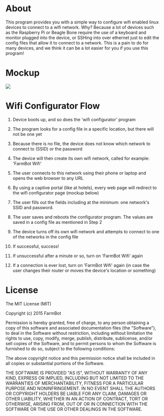 # About
This program provides you with a simple way to configure wifi enabled linux devices to connect to a wifi network. Why? Because a lot of devices such as the Raspberry Pi or Beagle Bone require the use of a keyboard and monitor plugged into the device, or SSHing into over ethernet just to edit the config files that allow it to connect to a network. This is a pain to do for many devices, and we think it can be a lot easier for you if you use this program!

# Mockup

![](https://lh5.googleusercontent.com/n7ooigwkYilhRT5wpqmzPHQ2UucpSmDr1n7ckh_zFyIDopJauRL4xLIafLS5fGUMnjbibMCmg_M=w1256-h567)

# Wifi Configurator Flow
1) Device boots up, and so does the 'wifi configurator' program

2) The program looks for a config file in a specific location, but there will not be one yet

3) Because there is no file, the device does not know which network to connect to (SSID) or the password

4) The device will then create its own wifi network, called for example: 'FarmBot Wifi'

5) The user connects to this network using their phone or laptop and opens the web browser to any URL

6) By using a captive portal (like at hotels), every web page will redirect to the wifi configurator page (mockup below)

7) The user fills out the fields including at the minimum: one network's SSID and password.

8) The user saves and reboots the configurator program. The values are saved in a config file as mentioned in Step 2

9) The device turns off its own wifi network and attempts to connect to one of the networks in the config file

10) If successful, success!

11) If unsuccessful after a minute or so, turn on 'FarmBot Wifi' again

12) If a connection is ever lost, turn on 'FarmBot Wifi' again (in case the user changes their router or moves the device's location or something)

# License
The MIT License (MIT)

Copyright (c) 2015 FarmBot

Permission is hereby granted, free of charge, to any person obtaining a copy
of this software and associated documentation files (the "Software"), to deal
in the Software without restriction, including without limitation the rights
to use, copy, modify, merge, publish, distribute, sublicense, and/or sell
copies of the Software, and to permit persons to whom the Software is
furnished to do so, subject to the following conditions:

The above copyright notice and this permission notice shall be included in all
copies or substantial portions of the Software.

THE SOFTWARE IS PROVIDED "AS IS", WITHOUT WARRANTY OF ANY KIND, EXPRESS OR
IMPLIED, INCLUDING BUT NOT LIMITED TO THE WARRANTIES OF MERCHANTABILITY,
FITNESS FOR A PARTICULAR PURPOSE AND NONINFRINGEMENT. IN NO EVENT SHALL THE
AUTHORS OR COPYRIGHT HOLDERS BE LIABLE FOR ANY CLAIM, DAMAGES OR OTHER
LIABILITY, WHETHER IN AN ACTION OF CONTRACT, TORT OR OTHERWISE, ARISING FROM,
OUT OF OR IN CONNECTION WITH THE SOFTWARE OR THE USE OR OTHER DEALINGS IN THE
SOFTWARE.
